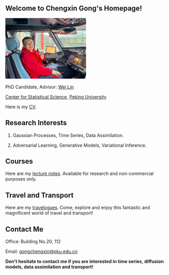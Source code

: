 ## Welcome to Chengxin Gong's Homepage!

<img src="self/self.jpeg" width="50%">

PhD Candidate, Advisor: [Wei Lin](https://www.math.pku.edu.cn/teachers/linw/index.html) 

[Center for Statistical Science](https://www.stat-center.pku.edu.cn/), [Peking University](https://www.pku.edu.cn/)

Here is my [CV](https://wqgcx.github.io/self/CV.pdf).
  
## Research Interests

1. Gaussian Processes, Time Series, Data Assimilation.

2. Adversarial Learning, Generative Models, Variational Inference.

## Courses

Here are my [lecture notes](https://wqgcx.github.io/courses/). Available for research and non-commercial purposes only.

## Travel and Transport 

Here are my [travelogues](https://wqgcx.github.io/transport/). Come, explore and enjoy this fantastic and magnificent world of travel and transport!

## Contact Me

Office: Building No.20, 112

Email: gongchengxin@pku.edu.cn

**Don't hesitate to contact me if you are interested in time series, diffusion models, data assimilation and transport!**
